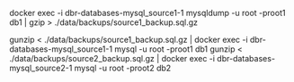 docker exec -i dbr-databases-mysql_source1-1 mysqldump -u root -proot1 db1 | gzip > ./data/backups/source1_backup.sql.gz

gunzip < ./data/backups/source1_backup.sql.gz | docker exec -i dbr-databases-mysql_source1-1 mysql -u root -proot1 db1
gunzip < ./data/backups/source2_backup.sql.gz | docker exec -i dbr-databases-mysql_source2-1 mysql -u root -proot2 db2
